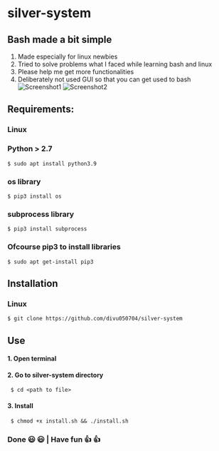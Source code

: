 # **silver-system**
## Bash made a bit simple
1. Made especially for linux newbies
2. Tried to solve problems what I faced while learning bash and linux
3. Please help me get more functionalities
4. Deliberately not used GUI so that you can get used to bash
![Screenshot1](https://github.com/divu050704/silver-system-gnome/blob/main/screenshots/1.png)
![Screenshot2](https://github.com/divu050704/silver-system-gnome/blob/main/screenshots/2.png)
## Requirements:
### Linux
### Python > 2.7 
    $ sudo apt install python3.9
### os library 
    $ pip3 install os
### subprocess library 
    $ pip3 install subprocess
### Ofcourse pip3 to install libraries 
    $ sudo apt get-install pip3
## Installation
### Linux
    $ git clone https://github.com/divu050704/silver-system
## Use 
#### 1. Open terminal
#### 2. Go to silver-system directory
     $ cd <path to file>
#### 3. Install
     $ chmod +x install.sh && ./install.sh
### Done :smiley: :smiley: | Have fun :thumbsup: :thumbsup:
